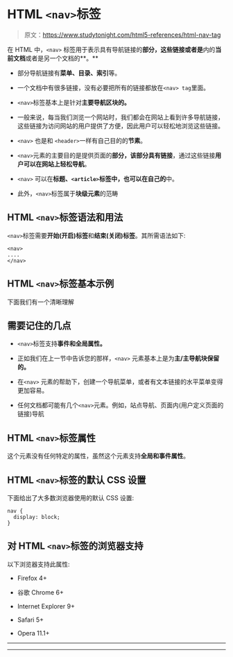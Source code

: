 # HTML `<nav>`标签

> 原文：<https://www.studytonight.com/html5-references/html-nav-tag>

在 HTML 中，`<nav>` 标签用于表示具有导航链接的**部分，这些链接或者是**内的**当前文档**或者是另一个文档的**。**

*   部分导航链接有**菜单、目录、索引**等。

*   一个文档中有很多链接，没有必要把所有的链接都放在`<nav> tag`里面。

*   `<nav>`标签基本上是针对**主要导航区块的。**

*   一般来说，每当我们浏览一个网站时，我们都会在网站上看到许多导航链接，这些链接为访问网站的用户提供了方便，因此用户可以轻松地浏览这些链接。

*   `<nav>` 也是和 `<header>`一样有自己目的的**节素**。

*   `<nav>`元素的主要目的是提供页面的**部分，该部分具有链接**，通过这些链接**用户可以在网站上轻松导航**。

*   `<nav>` 可以在**标题、`<article>`标签中，也可以在自己的**中。

*   此外，`<nav>`标签属于**块级元素**的范畴

## HTML `<nav>`标签语法和用法

`<nav>`标签需要**开始(开启)标签**和**结束(关闭)标签**。其所需语法如下:

```
<nav>
....
</nav>
```

## HTML `<nav>`标签基本示例

下面我们有一个清晰理解

## 需要记住的几点

*   `<nav>`标签支持**事件和全局属性。**

*   正如我们在上一节中告诉您的那样，`<nav>` 元素基本上是为**主/主导航块保留的。**

*   在`<nav>` 元素的帮助下，创建一个导航菜单，或者有文本链接的水平菜单变得更加容易。

*   任何文档都可能有几个`<nav>`元素。例如，站点导航、页面内(用户定义页面的链接)导航

## HTML `<nav>`标签属性

这个元素没有任何特定的属性，虽然这个元素支持**全局和事件属性**。

## HTML `<nav>`标签的默认 CSS 设置

下面给出了大多数浏览器使用的默认 CSS 设置:

```
nav {
  display: block;
}
```

## 对 HTML `<nav>`标签的浏览器支持

以下浏览器支持此属性:

*   Firefox 4+

*   谷歌 Chrome 6+

*   Internet Explorer 9+

*   Safari 5+

*   Opera 11.1+

* * *

* * *